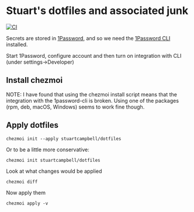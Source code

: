 # Stuart's dotfiles and associated junk

[![CI](https://github.com/stuartcampbell/dotfiles/actions/workflows/ci.yml/badge.svg)](https://github.com/stuartcampbell/dotfiles/actions/workflows/ci.yml)

Secrets are stored in [1Password](https://1password.com/), and so we need the 
[1Password CLI](https://support.1password.com/command-line-getting-started/) installed.

Start 1Password, configure account and then turn on integration with CLI (under settings->Developer)

## Install chezmoi

NOTE: I have found that using the chezmoi install script means that the integration 
with the 1password-cli is broken.  Using one of the packages (rpm, deb, macOS, Windows)
seems to work fine though.

## Apply dotfiles

    chezmoi init --apply stuartcampbell/dotfiles

Or to be a little more conservative:

    chezmoi init stuartcampbell/dotfiles
    
Look at what changes would be applied

    chezmoi diff
    
Now apply them

    chezmoi apply -v
